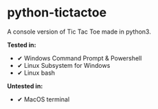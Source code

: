# python-tictactoe
A console version of Tic Tac Toe made in python3.

**Tested in:**
- ✔ Windows Command Prompt & Powershell
- ✔ Linux Subsystem for Windows
- ✔ Linux bash

**Untested in:**
- ✔ MacOS terminal
